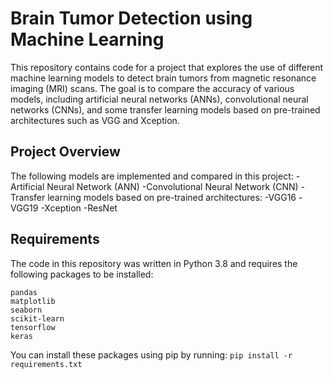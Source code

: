 # Brain Tumor Detection using Machine Learning
This repository contains code for a project that explores the use of different machine learning models to detect brain tumors from magnetic resonance imaging (MRI) scans. The goal is to compare the accuracy of various models, including artificial neural networks (ANNs), convolutional neural networks (CNNs), and some transfer learning models based on pre-trained architectures such as VGG and Xception.

## Project Overview
The following models are implemented and compared in this project:
-Artificial Neural Network (ANN)
-Convolutional Neural Network (CNN)
-Transfer learning models based on pre-trained architectures:
-VGG16
-VGG19
-Xception
-ResNet

## Requirements
The code in this repository was written in Python 3.8 and requires the following packages to be installed:
```numpy
pandas
matplotlib
seaborn
scikit-learn
tensorflow
keras
```

You can install these packages using pip by running:
```pip install -r requirements.txt```
